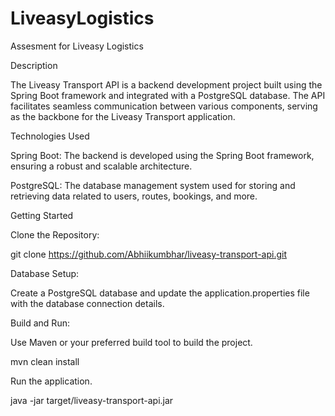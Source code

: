 # LiveasyLogistics
Assesment for Liveasy Logistics 

Description

The Liveasy Transport API is a backend development project built using the Spring Boot framework and integrated with a PostgreSQL database. The API facilitates seamless communication between various components, serving as the backbone for the Liveasy Transport application.

Technologies Used

Spring Boot: The backend is developed using the Spring Boot framework, ensuring a robust and scalable architecture.

PostgreSQL: The database management system used for storing and retrieving data related to users, routes, bookings, and more.

Getting Started

Clone the Repository:

git clone https://github.com/Abhiikumbhar/liveasy-transport-api.git


Database Setup:

Create a PostgreSQL database and update the application.properties file with the database connection details.

Build and Run:

Use Maven or your preferred build tool to build the project.

mvn clean install

Run the application.

java -jar target/liveasy-transport-api.jar
